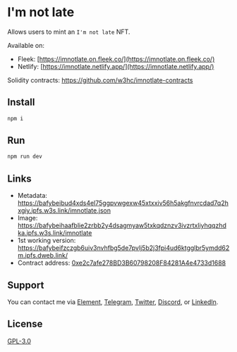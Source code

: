 # I'm not late

Allows users to mint an `I'm not late` NFT.

Available on: 

- Fleek: [https://imnotlate.on.fleek.co/](https://imnotlate.on.fleek.co/)
- Netlify: [https://imnotlate.netlify.app/](https://imnotlate.netlify.app/)

Solidity contracts: https://github.com/w3hc/imnotlate-contracts

## Install

```sh
npm i
```

## Run

```sh
npm run dev
```

## Links

- Metadata: https://bafybeibud4xds4el75ggpvwgexw45xtxxiv56h5akgfnvrcdad7q2hxgiy.ipfs.w3s.link/imnotlate.json
- Image: https://bafybeihaafblie2zrbb2y4dsagmyaw5txkqdznzv3ivzrtxliyhqqzhdka.ipfs.w3s.link/imnotlate
- 1st working version: https://bafybeifzczgb6uiv3nvhfbg5de7pvlj5b2j3fpi4ud6ktgglbr5ymdd62m.ipfs.dweb.link/
- Contract address: [0xe2c7afe278BD3B60798208F84281A4e4733d1688](https://explorer-test.arthera.net/address/0xe2c7afe278BD3B60798208F84281A4e4733d1688)

## Support

You can contact me via [Element](https://matrix.to/#/@julienbrg:matrix.org), [Telegram](https://t.me/julienbrg), [Twitter](https://twitter.com/julienbrg), [Discord](https://discord.gg/bHKJV3NWUQ), or [LinkedIn](https://www.linkedin.com/in/julienberanger/).

## License

[GPL-3.0](https://github.com/w3hc/w3hc-web/blob/main/LICENSE)
